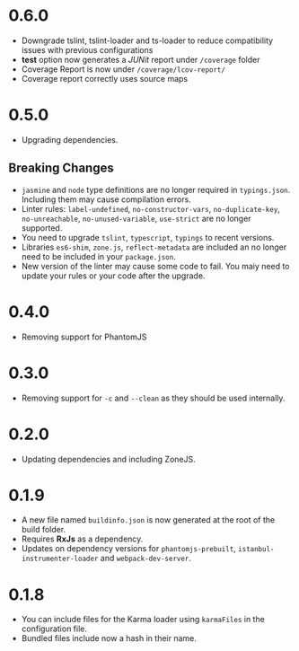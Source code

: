 # 0.6.0

* Downgrade tslint, tslint-loader and ts-loader to reduce compatibility issues with previous configurations
* **test** option now generates a _JUNit_ report under `/coverage` folder
* Coverage Report is now under `/coverage/lcov-report/`
* Coverage report correctly uses source maps

# 0.5.0

* Upgrading dependencies.

## Breaking Changes

* `jasmine` and `node` type definitions are no longer required in `typings.json`. Including them may cause compilation errors.
* Linter rules: `label-undefined`, `no-constructor-vars`, `no-duplicate-key`, `no-unreachable`, `no-unused-variable`, `use-strict` are no longer supported.
* You need to upgrade `tslint`, `typescript`, `typings` to recent versions.
* Libraries `es6-shim`, `zone.js`, `reflect-metadata` are included an no longer need to be included in your `package.json`.
* New version of the linter may cause some code to fail. You maiy need to update your rules or your code after the upgrade.

# 0.4.0

* Removing support for PhantomJS

# 0.3.0

* Removing support for `-c` and `--clean` as they should be used internally.

# 0.2.0

* Updating dependencies and including ZoneJS.

# 0.1.9

* A new file named `buildinfo.json` is now generated at the root of the build folder.
* Requires __RxJs__ as a dependency.
* Updates on dependency versions for `phantomjs-prebuilt`, `istanbul-instrumenter-loader` and `webpack-dev-server`.  

# 0.1.8

* You can include files for the Karma loader using `karmaFiles` in the configuration file.
* Bundled files include now a hash in their name.

